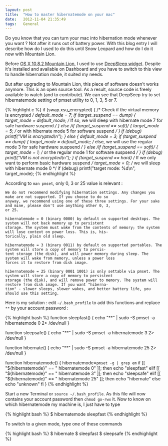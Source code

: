 ```yaml
---
layout: post
title:  "How to master hibernatemode on your mac"
date:   2012-11-04 21:35:49
tags:   General
---
```


Do you know that you can turn your mac into hibernation mode whenever you want ? Not after it runs out of battery power.
With this blog entry I will describe how do I used to do this until Snow Leopard and how do I do it now with Mountain
Lion.

Before [OS X 10.8.2 Mountain Lion](http://www.apple.com/osx), I used to use
[DeepSleep widget](http://deepsleep.free.fr/). Despite it's installed and available on Dashboard and you have to switch
to this view to handle hibernation mode, it suited my needs.

But after upgrading to Mountain Lion, this piece of software doesn't works anymore. This is an open source tool. As a
result, source code is freely available to watch (and to contribute). We can see that DeepSeep try to set hibernatemode
setting of pmset utility to 0, 1, 3, 5 or 7.

{% highlight c %}
if (swap.xsu_encrypted) {                   /* Check if the virtual memory is encrypted */
	default_mode = 7;
	if (target_suspend == dump) {
		target_mode = default_mode; /* If so, we will sleep with hibernate mode 7 for safe hardware suspend */
	} else /*if (target_suspend == soft)*/ {
		target_mode = 5;            /* or with hibernate mode 5 for software suspend */
	}
	if (debug) printf("VM is encrypted\n");
}
else {
	default_mode = 3;
	if (target_suspend == dump) {
		target_mode = default_mode; /* else, we will use the regular mode 3 for safe hardware suspsend */
	} else /*if (target_suspend == soft)*/ {
		target_mode = 1;            /* or the regular mode 1 for software suspsend */
	}
	if (debug) printf("VM is not encrypted\n");
}
if (target_suspend == hard)                 /* If we only want to perform basic hardware suspend */
	target_mode = 0;                    /* we will sleep with hibernate mode 0 */
if (debug) printf("target mode: %d\n", target_mode);
{% endhighlight %}

According to `man pmset`, only 0, 3 or 25 value is relevant :

    We do not recommend modifying hibernation settings. Any changes you make are not supported. If you choose to do so
    anyway, we recommend using one of these three settings. For your sake and mine, please don't use anything other 0, 3,
    or 25.

    hibernatemode = 0 (binary 0000) by default on supported desktops. The system will not back memory up to persistent
    storage. The system must wake from the contents of memory; the system will lose context on power loss. This is, his-
    torically, plain old sleep.

    hibernatemode = 3 (binary 0011) by default on supported portables. The system will store a copy of memory to persis-
    tent storage (the disk), and will power memory during sleep. The system will wake from memory, unless a power loss
    forces it to restore from disk image.

    hibernatemode = 25 (binary 0001 1001) is only settable via pmset. The system will store a copy of memory to persistent
    storage (the disk), and will remove power to memory. The system will restore from disk image. If you want "hiberna-
    tion" - slower sleeps, slower wakes, and better battery life, you should use this setting.

Here is my solution : edit `~/.bash_profile` to add this functions and replace `**` by your account password :

{% highlight bash %}
function sleepfast() {
  echo "**" | sudo -S pmset -a hibernatemode 0 2> /dev/null
}

function sleepsafe() {
  echo "**" | sudo -S pmset -a hibernatemode 3 2> /dev/null
}

function hibernate() {
  echo "**" | sudo -S pmset -a hibernatemode 25 2> /dev/null
}

function hibernatemode() {
  hibernatemode=`pmset -g | grep em`
  if   [[ "${hibernatemode}" == " hibernatemode        0" ]]; then
    echo "sleepfast"
  elif [[ "${hibernatemode}" == " hibernatemode        3" ]]; then
    echo "sleepsafe"
  elif [[ "${hibernatemode}" == " hibernatemode        25" ]]; then
    echo "hibernate"
  else
    echo "unknown"
  fi
}
{% endhighlight %}

Start a new Terminal or `source ~/.bash_profile`. As this file will now contains your account password then
`chmod go-rwx` it. Now to know on which hibernatemode my machine is, I just have to type

{% highlight bash %}
$ hibernatemode
sleepfast
{% endhighlight %}

To switch to a given mode, type one of these commands

{% highlight bash %}
$ hibernate
$ sleepfast
$ sleepsafe
{% endhighlight %}
